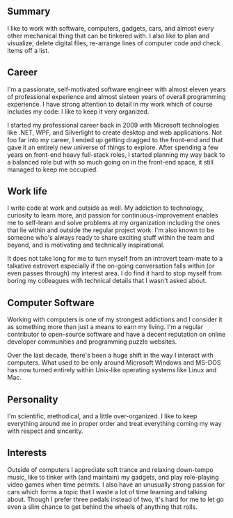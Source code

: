 ## Summary

I like to work with software, computers, gadgets, cars, and almost every other mechanical thing that can be tinkered with. I also like to plan and visualize, delete digital files, re-arrange lines of computer code and check items off a list.

## Career

I'm a passionate, self-motivated software engineer with almost eleven years of professional experience and almost sixteen years of overall programming experience. I have strong attention to detail in my work which of course includes my code: I like to keep it very organized.

I started my professional career back in 2009 with Microsoft technologies like .NET, WPF, and Silverlight to create desktop and web applications. Not foo far into my career, I ended up getting dragged to the front-end and that gave it an entirely new universe of things to explore. After spending a few years on front-end heavy full-stack roles, I started planning my way back to a balanced role but with so much going on in the front-end space, it still managed to keep me occupied.

## Work life

I write code at work and outside as well. My addiction to technology, curiosity to learn more, and passion for continuous-improvement enables me to self-learn and solve problems at my organization including the ones that lie within and outside the regular project work. I'm also known to be someone who's always ready to share exciting stuff within the team and beyond, and is motivating and technically inspirational.

It does not take long for me to turn myself from an introvert team-mate to a talkative extrovert especially if the on-going conversation falls within (or even passes through) my interest area. I do find it hard to stop myself from boring my colleagues with technical details that I wasn't asked about.

## Computer Software

Working with computers is one of my strongest addictions and I consider it as something more than just a means to earn my living. I'm a regular contributor to open-source software and have a decent reputation on online developer communities and programming puzzle websites.

Over the last decade, there's been a huge shift in the way I interact with computers. What used to be only around Microsoft Windows and MS-DOS has now turned entirely within Unix-like operating systems like Linux and Mac.

## Personality

I'm scientific, methodical, and a little over-organized. I like to keep everything around me in proper order and treat everything coming my way with respect and sincerity.

## Interests

Outside of computers I appreciate soft trance and relaxing down-tempo music, like to tinker with (and maintain) my gadgets, and play role-playing video games when time permits. I also have an unusually strong passion for cars which forms a topic that I waste a lot of time learning and talking about. Though I prefer three pedals instead of two, it's hard for me to let go even a slim chance to get behind the wheels of anything that rolls.
